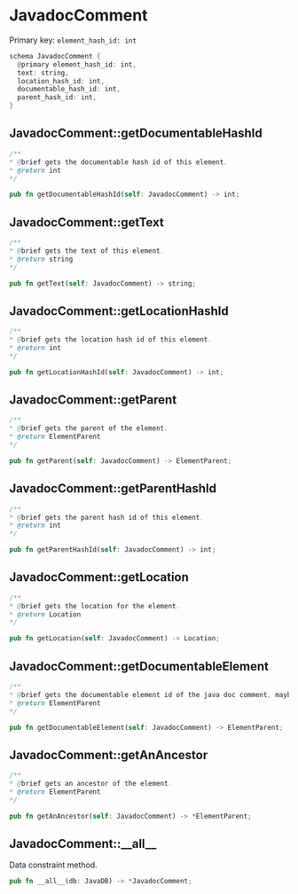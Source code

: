 # JavadocComment

Primary key: `element_hash_id: int`

```rust
schema JavadocComment {
  @primary element_hash_id: int,
  text: string,
  location_hash_id: int,
  documentable_hash_id: int,
  parent_hash_id: int,
}
```
## JavadocComment::getDocumentableHashId

```java
/**
* @brief gets the documentable hash id of this element.
* @return int
*/
```
```rust
pub fn getDocumentableHashId(self: JavadocComment) -> int;
```
## JavadocComment::getText

```java
/**
* @brief gets the text of this element.
* @return string
*/
```
```rust
pub fn getText(self: JavadocComment) -> string;
```
## JavadocComment::getLocationHashId

```java
/**
* @brief gets the location hash id of this element.
* @return int
*/
```
```rust
pub fn getLocationHashId(self: JavadocComment) -> int;
```
## JavadocComment::getParent

```java
/**
* @brief gets the parent of the element.
* @return ElementParent 
*/
```
```rust
pub fn getParent(self: JavadocComment) -> ElementParent;
```
## JavadocComment::getParentHashId

```java
/**
* @brief gets the parent hash id of this element.
* @return int
*/
```
```rust
pub fn getParentHashId(self: JavadocComment) -> int;
```
## JavadocComment::getLocation

```java
/**
* @brief gets the location for the element.
* @return Location
*/
```
```rust
pub fn getLocation(self: JavadocComment) -> Location;
```
## JavadocComment::getDocumentableElement

```java
/**
* @brief gets the documentable element id of the java doc comment, maybe a callable, field, enumconstant, class or interface.
* @return ElementParent 
*/
```
```rust
pub fn getDocumentableElement(self: JavadocComment) -> ElementParent;
```
## JavadocComment::getAnAncestor

```java
/**
* @brief gets an ancestor of the element.
* @return ElementParent 
*/
```
```rust
pub fn getAnAncestor(self: JavadocComment) -> *ElementParent;
```
## JavadocComment::\_\_all\_\_

Data constraint method.

```rust
pub fn __all__(db: JavaDB) -> *JavadocComment;
```
